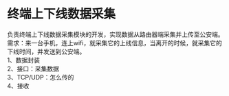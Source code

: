 # 终端上下线数据采集
负责终端上下线数据采集模块的开发，实现数据从路由器端采集并上传至公安端。  
需求：来一台手机，连上wifi，就采集它的上线信息，当离开的时候，就采集它的下线时间，并发送到公安端。  
1、数据封装  
2、接口：采集数据    
3、TCP/UDP：怎么传的  
4、接收
